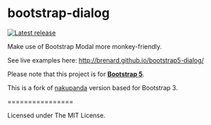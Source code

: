 bootstrap-dialog
================

[![Latest release](https://img.shields.io/github/release/brenard/bootstrap5-dialog.svg)](https://github.com/brenard/bootstrap5-dialog/releases/latest)

Make use of Bootstrap Modal more monkey-friendly.

See live examples here: <a href="http://brenard.github.io/bootstrap5-dialog/">http://brenard.github.io/bootstrap5-dialog/</a>

Please note that this project is for <a href="http://getbootstrap.com/"><strong>Bootstrap 5</strong></a>.

This is a fork of [nakupanda](https://github.com/nakupanda/bootstrap3-dialog) version based for Bootstrap 3.

================

Licensed under The MIT License.
